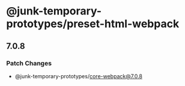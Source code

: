# @junk-temporary-prototypes/preset-html-webpack

## 7.0.8

### Patch Changes

- @junk-temporary-prototypes/core-webpack@7.0.8
